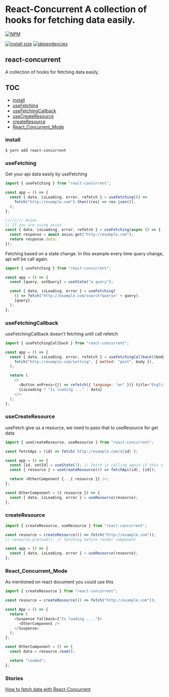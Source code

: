 # React-Concurrent A collection of hooks for fetching data easily.

[![NPM](https://nodei.co/npm/react-concurrent.png)](https://nodei.co/npm/react-concurrent/)

[![install size](https://packagephobia.now.sh/badge?p=react-concurrent)](https://packagephobia.now.sh/result?p=react-concurrent) [![dependencies](https://david-dm.org/poolkhord/react-concurrent.svg)](https://david-dm.org/poolkhord/react-concurrent.svg)

## react-concurrent

A collection of hooks for fetching data easily.

## TOC

- [install](#install)
- [useFetching](#useFetching)
- [useFetchingCallback](#useFetchingCallback)
- [useCreateResource](#useCreateResource)
- [createResource](#createResource)
- [React_Concurrent_Mode](#React_Concurrent_Mode)

### install

`$ yarn add react-concurrent`

### useFetching

Get your api data easily by useFetching

```js
import { useFetching } from "react-concurrent";

const app = () => {
  const { data, isLoading, error, refetch } = useFetching(() =>
    fetch("http://example.com").then((res) => res.json()),
  );
};

//////// Axios
// If you are using axios
const { data, isLoading, error, refetch } = useFetching(async () => {
  const response = await axios.get("http://example.com");
  return response.data;
});
```

Fetching based on a state change.
In this example every time query change, api will be call again.

```js
import { useFetching } from "react-concurrent";

const app = () => {
  const [query, setQuery] = useState("a query");

  const { data, isLoading, error } = useFetching(
    () => fetch("http://example.com/search?query=" + query),
    [query],
  );
};
```

### useFetchingCallback

useFetchingCallback doesn't fetching until call refetch

```js
import { useFetchingCallback } from "react-concurrent";

const app = () => {
  const { data, isLoading, error, refetch } = useFetchingCallback((body) =>
    fetch("http://example.com/setting", { method: "post", body }),
  );

  return (
    <>
      <Button onPress={() => refetch({ language: "en" })} title="English" />
      {isLoading ? "Is loading ..." : data}
    </>
  );
};
```

### useCreateResource

useFetch give us a resource, we need to pass that to useResource for get data

```js
import { useCreateResource, useResource } from "react-concurrent";

const fetchApi = (id) => fetch(`http://example.com/${id}`);

const app = () => {
  const [id, setId] = useState(1); // fetch is calling again if this state changed
  const { resource } = useCreateResource(() => fetchApi(id), [id]);

  return <OtherComponent {...{ resource }} />;
};

const OtherComponent = ({ resource }) => {
  const { data, isLoading, error } = useResource(resource);
};
```

### createResource

```js
import { createResource, useResource } from "react-concurrent";

const resource = createResource(() => fetch("http://example.com"));
// resource.preload(); // fetching before render component

const app = () => {
  const { data, isLoading, error } = useResource(resource);
};
```

### React_Concurrent_Mode

As mentioned on react document you could use this

```js
import { createResource } from "react-concurrent";

const resource = createResource(() => fetch("http://example.com"));

const App = () => {
  return (
    <Suspense fallback={"Is loading ...."}>
      <OtherComponent />
    </Suspense>
  );
};

const OtherComponent = () => {
  const data = resource.read();

  return "loaded";
};
```

### Stories

[How to fetch data with React-Concurrent](https://hosseinm-developer.medium.com/how-to-fetch-data-with-react-concurrent-54e1bac3797c?source=friends_link&sk=cb835f9c764e0d43acfdf57eed952b62)
